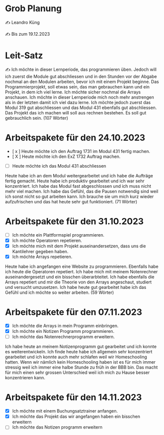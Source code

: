 # Grob Planung
✍️ Leandro Küng

✍️ Bis zum 19.12.2023

# Leit-Satz
✍️ Ich möchte in dieser Lernperiode, das programmieren üben. Jedoch will ich zuerst die Module gut abschliessen und in den Stunden vor der Abgabe nochmal an den Modulen arbeiten, bevor ich mit einem Projekt beginne. Das Programmierprojekt, soll etwas sein, das man gebrauchen kann und ein Projekt, in dem ich viel lerne. Ich möchte sicher nochmal die Arrays anschauen. Ich möchte in dieser Lernperiode mich noch mehr anstrengen als in der letzten damit ich viel dazu lerne. Ich möchte jedoch zuerst das Modul 319 gut abschliessen und das Modul 431 ebenfalls gut abschliessen. Das Projekt das ich machen will soll aus rechnen bestehen. Es soll gut gebrauchlich sein.
(107 Wörter)

# Arbeitspakete für den 24.10.2023

- [ x ] Heute möchte ich den Auftrag 1731 im Modul 431 fertig machen.
- [ X ] Heute möchte ich den ExZ 1732 Auftrag machen.
- [ ] Heute möchte ich das Modul 431 abschliessen

Heute habe ich an dem Modul weitergearbeitet und ich habe die Aufträge fertig gemacht. Heute habe ich produktiv gearbeitet und ich war sehr konzentriert. Ich habe das Modul fast abgeschlossen und ich muss nicht mehr viel machen. Ich habe das Gefühl, das die Pausen notwendig sind weil ich sonst nicht so gut arbeiten kann. Ich brauche sie um mich kurz wieder aufzufrischen und das hat heute sehr gut funktioniert. (71 Wörter)

# Arbeitspakete für den 31.10.2023

- [ ] Ich möchte ein Plattformspiel programmieren.
- [X] Ich möchte Operatoren repetieren.
- [X] Ich möchte mich mit dem Projekt auseinandersetzen, dass uns die Kantilehrer gegeben haben.
- [X] Ich möchte Arrays repetieren.

Heute habe ich angefangen eine Website zu programmieren. Ebenfalls habe ich heute die Operatoren repetiert. Ich habe mich mit meinem Notenrechner auseinandergesetzt und ein bisschen überarbteitet. Ich habe ebenfalls die Arrays repetiert und mir die Theorie von den Arrays angeschaut, studiert und versucht umzusetzen. Ich habe heute gut gearbeitet habe ich das Gefühl und ich möchte so weiter arbeiten. (59 Wörter)

# Arbeitspakete für den 07.11.2023

- [X] Ich möchte die Arrays in mein Programm einbringen.
- [X] Ich möchte ein Notizen Programm programmieren.
- [ ] Ich möchte das Notenrechnerprogramm erweitern.

Ich habe heute an meinem Notizenprogramm gut gearbeitet und ich konnte es weiterentwickeln. Ich finde heute habe ich allgemein sehr konzentriert gearbeitet und ich konnte auch mehr schlafen weil wir Homeschooling hatten. Wenn wir nämlich kein Homeschooling haben ist es für mich immer stressig weil ich immer eine halbe Stunde zu früh in der BBB bin. Das macht für mich einen sehr grossen Unterschied weil ich mich zu Hause besser konzentrieren kann.

# Arbeitspakete für den 14.11.2023
- [X] Ich möchte mit einem Buchungsatztrainer anfangen.
- [X] Ich möchte das Projekt das wir angefangen haben ein bisschen erweitern
- [ ] Ich möchte das Notizen programm erweitern
